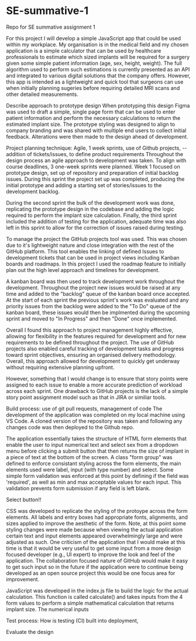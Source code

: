 # SE-summative-1
Repo for SE summative assignment 1

For this project I will develop a simple JavaScript app that could be used within my workplace. My organisation is in the medical field and my chosen application is a simple calculator that can be used by healthcare professionals to estimate which sized implants will be required for a surgery given some simple patient information (age, sex, height, weight). The full algorithm used to perform such estimations is currently presented as an API and integrated to various digital solutions that the company offers. However, this app is intended as a lightweight and quick tool that surgeons can use when initially planning sugeries before requiring detailed MRI scans and other detailed measurements.   


Describe approach to prototype design
When prototyping this design Figma was used to draft a simple, single page form that can be used to enter patient information and perform the necessary calculations to return the estimated implant size. The prototype styling was designed to align to company branding and was shared with multiple end users to collect initial feedback. Alterations were then made to the design ahead of development.  


Project planning technique: Agile, 1 week sprints, use of Github projects, 
--addition of tickets/issues, to define product requirements
Throughout the design process an agile approach to development was taken. To align with course deadlines, 3 one-week sprints were planned. Week 1 focused on prototype design, set up of repository and preparation of initial backlog issues. During this sprint the project set up was completed, producing the initial prototype and adding a starting set of stories/issues to the development backlog.

During the second sprint the bulk of the development work was done, replicating the prototype design in the codebase and adding the logic required to perform the implant size calculation. Finally, the third sprint included the addition of testing for the application, adequate time was also left in this sprint to allow for the correction of issues raised during testing.

To manage the project the GitHub projects tool was used. This was chosen due to it's lightweight nature and close integration with the rest of the GitHub platform. This tool enables the linking of defined Issues to development tickets that can be used in project views including Kanban boards and roadmaps. In this project I used the roadmap feature to initially plan out the high level approach and timelines for development.

A kanban board was then used to track development work throughout the development. Throughout the project new issues would be raised at any time and added to the "backlog" queue of the kanban board once accepted. At the start of each sprint the previous sprint's work was evaluated and any priority issues from the backlog were added to the "To Do" queue of the kanban board, these issues would then be implmented during the upcoming sprint and moved to "In Progress" and then "Done" once implemented. 

Overall I found this approach to project management highly effective, allowing for flexibility in the features required for development and for new requirements to be defined throughout the project. The use of GitHub projects also enabled careful tracking of development tasks and progress toward sprint objectives, ensuring an organised delivery methodology. Overall, this approach allowed for development to quickly get underway without requiring extensive planning upfront.

However, something that I would change is to ensure that story points were assigned to each issue to enable a more accurate prediction of workload across each sprint. One drawback to GitHub projects is the lack of a simple story point assignment model such as that in JIRA or similiar tools. 

Build process: use of git pull requests, management of code
The development of the application was completed on my local machine using VS Code. A cloned version of the repository was taken and following any changes code was then deployed to the Github repo. 

The application essentially takes the structure of HTML form elements that enable the user to input numerical text and select sex from a dropdown menu before clicking a submit button that then returns the size of implant in a piece of text at the bottom of the screen. A class "form group" was defined to enforce consistant styling across the form elements, the main elements used were label, input (with type number) and select. Some simple form validation was enforced at this point by defining if the field was 'required', as well as min and max acceptable values for each input. This validation prevents form submission if any field is left blank.

Select button!!

CSS was developed to replicate the styling of the protoype across the form elements. All labels and entry boxes had appropriate fonts, alignments, and sizes applied to improve the aesthetic of the form. Note, at this point some styling changes were made because when viewing the actual application certain text and input elements appeared overwhelmingly large and were adjusted as such. One criticism of the application that I would make at this time is that it would be very useful to get some input from a more design focused developer (e.g., UI expert) to improve the look and feel of the application. The collaboration focused nature of GitHub would make it easy to get such input so in the future if the application were to continue being developed as an open source project this would be one focus area for improvement.

JavaScript was developed in the index.js file to build the logic for the actual calculation. This function is called calculate() and takes inputs from the 4 form values to perform a simple mathematical calculation that returns implant size. The numerical inputs 

Test process: How is testing (CI) built into deployment, 

Evaluate the design
